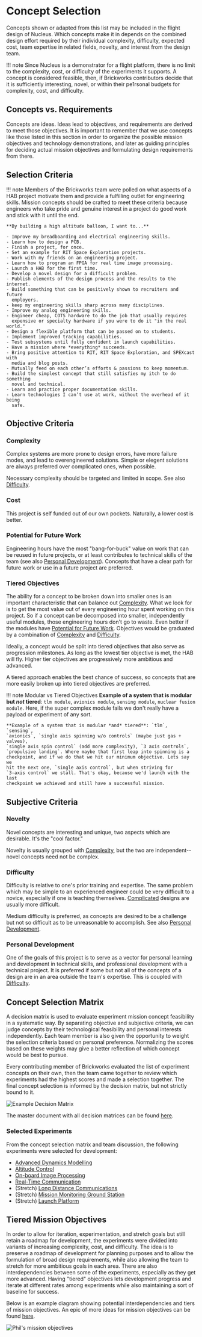 # Concept Selection

Concepts shown or adapted from this list may be included in the flight
design of Nucleus. Which concepts make it in depends on the combined
design effort required by their individual complexity, difficulty,
expected cost, team expertise in related fields, novelty, and interest
from the design team.

!!! note
    Since Nucleus is a demonstrator for a flight platform, there is no
    limit to the complexity, cost, or difficulty of the experiments it
    supports. A concept is considered feasible, then, if Brickworks
    contributors decide that it is sufficiently interesting, novel, or
    within their pe1rsonal budgets for complexity, cost, and difficulty.

## Concepts vs. Requirements

Concepts are ideas. Ideas lead to objectives, and requirements are
derived to meet those objectives. It is important to remember that we
use concepts like those listed in this section in order to organize the
possible mission objectives and technology demonstrations, and later as
guiding principles for deciding actual mission objectives and
formulating design requirements from there.

## Selection Criteria

!!! note
    Members of the Brickworks team were polled on what aspects of a HAB project
    motivate them and provide a fulfilling outlet for engineering skills.
    Mission concepts should be crafted to meet these criteria because engineers
    who take pride and genuine interest in a project do good work and stick with
    it until the end.

    **By building a high altitude balloon, I want to...**

    - Improve my breadboarding and electrical engineering skills.
    - Learn how to design a PCB.
    - Finish a project, for once.
    - Set an example for RIT Space Exploration projects.
    - Work with my friends on an engineering project.
    - Learn how to program an FPGA for real time image processing.
    - Launch a HAB for the first time.
    - Develop a novel design for a difficult problem.
    - Publish elements of the design process and the results to the internet.
    - Build something that can be positively shown to recruiters and future
      employers.
    - keep my engineering skills sharp across many disciplines.
    - Improve my analog engineering skills.
    - Engineer cheap, COTS hardware to do the job that usually requires
      expensive or specialty hardware if you were to do it "in the real world."
    - Design a flexible platform that can be passed on to students.
    - Implement improved tracking capabilities.
    - Test subsystems until fully confident in launch capabilities.
    - Have a mission where *everything* succeeds.
    - Bring positive attention to RIT, RIT Space Exploration, and SPEXcast with
      media and blog posts.
    - Mutually feed on each other’s efforts & passions to keep momentum.
    - Build the simplest concept that still satisfies my itch to do something
      novel and technical.
    - Learn and practice proper documentation skills.
    - Learn technologies I can’t use at work, without the overhead of it being
      safe.

## Objective Criteria
### Complexity

Complex systems are more prone to design errors, have more failure modes, and
lead to overengineered solutions. Simple or elegent solutions are always
preferred over complicated ones, when possible. 

Necessary complexity should be targeted and limited in scope. See also
[Difficulty](#difficulty).

### Cost

This project is self funded out of our own pockets. Naturally, a lower cost is
better.

### Potential for Future Work

Engineering hours have the most "bang-for-buck" value on work that can be
reused in future projects, or at least contributes to technical skills of the
team (see also [Personal Development](#personal-development)). Concepts that
have a clear path for future work or use in a future project are preferred.

### Tiered Objectives
The ability for a concept to be broken down into smaller ones is an important
characteristic that can balance out [Complexity](#complexity). What we look for
is to get the most value out of every engineering hour spent working on this
project. So if a concept can be decomposed into smaller, independently useful
modules, those engineering hours don't go to waste. Even better if the modules
have [Potential for Future Work](#potential-for-future-work). Objectives would
be graduated by a combination of [Complexity](#complexity) and
[Difficulty](#difficulty).

Ideally, a concept would be split into tiered objectives that also serve as
progression milestones. As long as the lowest tier objective is met, the HAB
will fly. Higher tier objectives are progressively more ambitious and advanced.

A tiered approach enables the best chance of success, so concepts that are
more easily broken up into tiered objectives are preferred.

!!! note Modular vs Tiered Objectives
    **Example of a system that is modular but *not* tiered**: `tlm module`,
    `avionics module`, `sensing module`, `nuclear fusion module`. Here, if the
    super complex module fails we don't really have a payload or experiment of
    any sort.
    
    **Example of a system that is modular *and* tiered**: `tlm`, `sensing`,
    `avionics`, `single axis spinning w/o controls` (maybe just gas + valves),
    `single axis spin control` (add more complexity), `3 axis controls`,
    `propulsive landing`. Where maybe that first leap into spinning is a
    checkpoint, and if we do that we hit our minimum objective. Lets say we
    hit the next one, `single axis control`, but when striving for 
    `3-axis control` we stall. That's okay, because we'd launch with the last
    checkpoint we achieved and still have a successful mission.

## Subjective Criteria
### Novelty
Novel concepts are interesting and unique, two aspects which are desirable.
It's the "cool factor."

Novelty is usually grouped with [Complexity](#complexity), but the two are
independent--novel concepts need not be complex.

### Difficulty

Difficulty is relative to one's prior training and expertise. The same problem
which may be simple to an experienced engineer could be very difficult to a
novice, especially if one is teaching themselves. [Complicated](#complexity)
designs are usually more difficult.

Medium difficulty is preferred, as concepts are desired to be a challenge but
not so difficult as to be unreasonable to accomplish. See also 
[Personal Development](#personal-development).

### Personal Development
One of the goals of this project is to serve as a vector for personal learning
and development in technical skills, and professional development with a
technical project. It is preferred if some but not all of the concepts of a
design are in an area outside the team's expertise. This is coupled with
[Difficulty](#difficulty).

## Concept Selection Matrix

A decision matrix is used to evaluate experiment mission concept feasibility in
a systematic way. By separating objective and subjective criteria, we can judge
concepts by their technological feasibility and personal interests
independently. Each team member is also given the opportunity to weight the
selection criteria based on personal preference. Normalizing the scores based
on these weights may give a better reflection of which concept would be best to
pursue.

Every contributing member of Brickworks evaluated the list of experiment
concepts on their own, then the team came together to review which experiments
had the highest scores and made a selection together. The final concept
selection is informed by the decision matrix, but not strictly bound to it.

![Example Decision Matrix](img/decision_matrix_example.jpg)

The master document with all decision matrices can be found [here](etc/Concept%20Selection%20Matrix.xlsx).

### Selected Experiments

From the concept selection matrix and team discussion, the following
experiments were selected for development:

* [Advanced Dynamics Modelling](#advanced-dynamics-modelling)
* [Altitude Control](concepts.md#altitude-control)
* [On-board Image Processing](concepts.md#on-board-image-processing)
* [Real-Time Communication](concepts.md#real-time-data-transfer)
* (Stretch) [Long Distance Communications](#long-distance-communications) 
* (Stretch) [Mission Monitoring Ground Station](#mission-monitoring-ground-station)
* (Stretch) [Launch Platform](#launch-platform)

## Tiered Mission Objectives

In order to allow for iteration, experimentation, and stretch goals but still
retain a roadmap for development, the experiments were divided into variants of
increasing complexity, cost, and difficulty. The idea is to preserve a roadmap
of development for planning purposes and to allow the formulation of broad
design requirements, while also allowing the team to stretch for more ambitious
goals in each area. There are also interdependencies between some of the
experiments, especially as they get more advanced. Having "tiered" objectives
lets development progress and iterate at different rates among experiments
while also maintaining a sort of baseline for success.

Below is an example diagram showing potential interdependencies and tiers of
mission objectives. An epic of more ideas for mission objectives can be found
[here](https://brickworks.atlassian.net/browse/ENG-23).

![Phil's mission objectives](img/Phil-MissionObjective-All.jpg)
